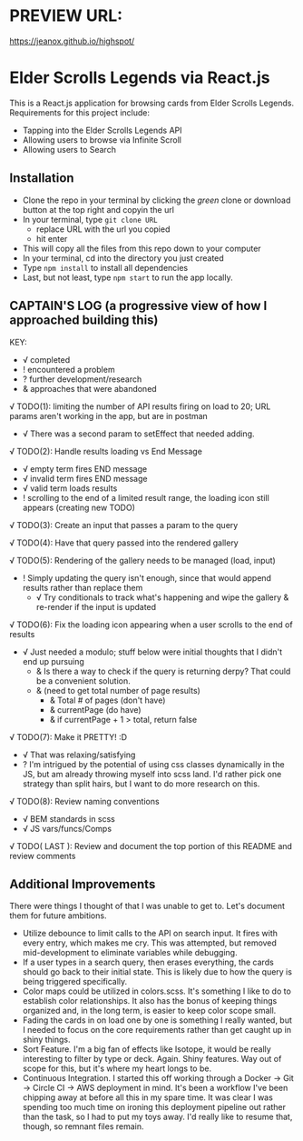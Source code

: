 # PREVIEW URL:
https://jeanox.github.io/highspot/

# Elder Scrolls Legends via React.js

This is a React.js application for browsing cards from Elder Scrolls Legends. Requirements for this project include:

- Tapping into the Elder Scrolls Legends API
- Allowing users to browse via Infinite Scroll
- Allowing users to Search

## Installation
- Clone the repo in your terminal by clicking the _green_ clone or download button at the top right and copyin the url
- In your terminal, type ```git clone URL```
  - replace URL with the url you copied
  - hit enter
- This will copy all the files from this repo down to your computer
- In your terminal, cd into the directory you just created
- Type ```npm install``` to install all dependencies
- Last, but not least, type ```npm start``` to run the app locally.

## CAPTAIN'S LOG (a progressive view of how I approached building this)
KEY:
- √ completed
- ! encountered a problem
- ? further development/research
- & approaches that were abandoned

 √ TODO(1): limiting the number of API results firing on load to 20; URL params aren't working in the app, but are in postman
  - √ There was a second param to setEffect that needed adding.

 √ TODO(2): Handle results loading vs End Message
  - √ empty term fires END message 
  - √ invalid term fires END message
  - √ valid term loads results
  - ! scrolling to the end of a limited result range, the loading icon still appears (creating new TODO)

 √ TODO(3): Create an input that passes a param to the query

 √ TODO(4): Have that query passed into the rendered gallery

 √ TODO(5): Rendering of the gallery needs to be managed (load, input)
  - ! Simply updating the query isn't enough, since that would append results rather than replace them
    - √ Try conditionals to track what's happening and wipe the gallery & re-render if the input is updated

 √ TODO(6): Fix the loading icon appearing when a user scrolls to the end of results
  - √ Just needed a modulo; stuff below were initial thoughts that I didn't end up pursuing
    - & Is there a way to check if the query is returning derpy? That could be a convenient solution.
    - & (need to get total number of page results)
      - & Total # of pages (don't have)
      - & currentPage (do have)
      - & if currentPage + 1 > total, return false

 √ TODO(7): Make it PRETTY! :D
  - √ That was relaxing/satisfying
  - ? I'm intrigued by the potential of using css classes dynamically in the JS, but am already throwing myself into scss land. I'd rather pick one strategy than split hairs, but I want to do more research on this.

 √ TODO(8): Review naming conventions
  - √ BEM standards in scss
  - √ JS vars/funcs/Comps

 √ TODO( LAST ): Review and document the top portion of this README and review comments


## Additional Improvements
There were things I thought of that I was unable to get to. Let's document them for future ambitions.

- Utilize debounce to limit calls to the API on search input. It fires with every entry, which makes me cry. This was attempted, but removed mid-development to eliminate variables while debugging.
- If a user types in a search query, then erases everything, the cards should go back to their initial state. This is likely due to how the query is being triggered specifically.
- Color maps could be utilized in colors.scss. It's something I like to do to establish color relationships. It also has the bonus of keeping things organized and, in the long term, is easier to keep color scope small.
- Fading the cards in on load one by one is something I really wanted, but I needed to focus on the core requirements rather than get caught up in shiny things.
- Sort Feature. I'm a big fan of effects like Isotope, it would be really interesting to filter by type or deck. Again. Shiny features. Way out of scope for this, but it's where my heart longs to be.
- Continuous Integration. I started this off working through a Docker -> Git -> Circle CI -> AWS deployment in mind. It's been a workflow I've been chipping away at before all this in my spare time. It was clear I was spending too much time on ironing this deployment pipeline out rather than the task, so I had to put my toys away. I'd really like to resume that, though, so remnant files remain.
